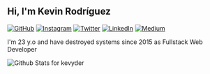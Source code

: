 ## Hi, I'm Kevin Rodríguez

<p>
	<a href="https://github.com/kevyder"><img src="https://img.shields.io/github/followers/kevyder.svg?label=GitHub&style=social" alt="GitHub"></a>
  <a href="https://instagram.com/kevyder"><img src="https://img.shields.io/badge/Instagram-Follow-red" alt="Instagram"></a>
	<a href="https://twitter.com/kevyder"><img src="https://img.shields.io/twitter/follow/kevyder?label=Twitter&style=social" alt="Twitter"></a>
	<a href="https://www.linkedin.com/in/kevyder"><img src="https://img.shields.io/badge/LinkedIn--_.svg?style=social&logo=linkedin" alt="LinkedIn"></a>
  <a href="https://medium.com/@kevyder"><img src="https://img.shields.io/badge/Medium-kevyder-lightgrey" alt="Medium"></a>
</p>

I'm 23 y.o and have destroyed systems since 2015 as Fullstack Web Developer

![Github Stats for kevyder](https://github-readme-stats.vercel.app/api?username=kevyder&show_icons=true&title_color=000000&icon_color=000000)
